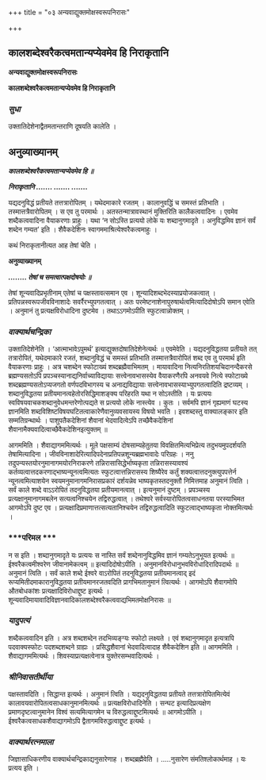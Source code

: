 +++
title = "०३ अन्यवाद्युक्तमोक्षस्वरूपनिरासः"

+++


## कालशब्देश्वरैकत्वमतान्यप्येवमेव हि निराकृतानि

**अन्यवाद्युक्तमोक्षस्वरूपनिरासः**

**कालशब्देश्वरैकत्वमतान्यप्येवमेव हि निराकृतानि**

### ***सुधा***

उक्तातिदेशेनाद्वैतमतान्तराणि दूषयति कालेति ।

## **अनुव्याख्यानम्**

***कालशब्देश्वरैकत्वमतान्यप्येवमेव हि ॥***

***निराकृतानि ....... ....... .......***

यद्यदनुविद्धं प्रतीयते तत्तत्रारोपितम् । यथेदमाकारे रजतम् । कालानुवद्धिं च समस्तं प्रतिभाति । तस्मात्तत्रैवारोपितम् । स एव तु परमार्थः । अतस्तन्मात्रावस्थानं मुक्तिरिति कालैकत्ववादिनः । एवमेव शब्दैकत्ववादिना वैयाकरणाः प्राहुः । यथा ‘न सोऽस्ति प्रत्ययो लोके यः शब्दानुगमादृते । अनुविद्धमिव ज्ञानं सर्वं शब्देन गम्यत’ इति । शैवैकदेशिनः स्वागममाश्रित्येश्वरैकत्वमाहुः ।

कथं निराकृतानीत्यत आह तेषां चेति ।

**अनुव्याख्यानम्**

***........ तेषां च समत्वात्पक्षदोषयोः ॥***

तेषां शून्यवादिप्रभृतीनाम् एतेषां च पक्षस्तावत्समान एव । शून्यादिशब्दभेदस्याप्रयोजकत्वात् । प्रतिपन्नस्वरूपजीवविनाशादेः सवर्रैरभ्युपगतत्वात् । अतः परमेष्टनाशेनापुरुषार्थत्वमित्यादिदोषोऽपि समान एवेति । अनुमानं तु प्रत्यक्षविरोधादिना दुष्टमेव । तथाऽऽगमोऽपीति स्फुटत्वान्नोक्तम् ।

### ***वाक्यार्थचन्द्रिका***

उक्तातिदेशेनेति । ‘आत्माभावेऽपुमर्थ’ इत्याद्युक्तदोषातिदेशेनेत्यर्थः ॥ एवमेवेति । यद्यदनुविद्धतया प्रतीयते तत् तत्रारोपितं, यथेदमाकारे रजतं, शब्दानुविद्धं च समस्तं प्रतिभाति तस्मात्तत्रैवारोपितं शब्द एव तु परमार्थ इति वैयाकरणाः प्राहुः । अत्र चशब्देन स्फोटाख्यं शब्दब्रह्मैवाभिमतम् । मायावादिना नित्यनिरतिशयचिदानन्दैकरसे ब्रह्मण्यसतोऽपि प्रपञ्चस्यानाद्यनिर्वाच्याविद्यायाः सत्त्वेनावभासस्येव वैयाकरणैरपि अनवयवे नित्ये स्फोटाख्ये शब्दब्रह्मण्यसतोऽप्यजगतो वर्णपदविभागस्य च अनाद्यविद्यायाः सत्त्वेनावभासस्याभ्युपगतत्वादिति द्रष्टव्यम् । शब्दानुविद्धतया प्रतीयमानत्वहेतोरसिद्धिमाशङ्क्य परिहरति यथा न सोऽस्तीति । यः प्रत्ययः स्वविषयवाचकशब्दानुवेधमन्तरेणोत्पद्यते स प्रत्ययो लोके नास्त्येव । कुतः । सर्वमपि ज्ञानं गृह्यमाणं घटस्य ज्ञानमिति शब्दविशिष्टविषयघटितत्वाकारेणैवानुव्यवसायस्य विषयो भवति । इवशब्दस्तु वाक्यालङ्कार इति सम्मतिग्रन्थार्थः । पाशुपतैकदेशिनां शैवानां भेदवादित्वेऽपि तच्छैवैकदेशिनां शैवानामैक्यवादित्वाच्छैवैकदेशिनइत्युक्तम् ॥

आगममिति । शैवाद्यागममित्यर्थः । मूले पक्षसाम्यं दोषसाम्यहेतुतया विवक्षितमित्यभिप्रेत्य तदुभयमुपदर्शयति तेषामित्यादिना । जीवविनाशादेरित्यादिपदेनाप्रतिपन्नशून्यब्रह्मभावादेः परिग्रहः । ननु तदुपन्यस्तयोरनुमानागमयोरनिराकरणे तन्निरासासिद्धेर्भाष्यकृता तन्निरासस्यावश्यं कर्तव्यत्वात्तदकरणाद्भाष्यन्यूनत्वमित्यतः स्फुटत्वात्तन्निरासस्य शिष्यैरेव कर्तुं शक्यत्वात्तदनुक्त्युपपत्तेर्न न्यूनत्वमित्याशयेन स्वयमनुमानागमनिरासप्रकारं दर्शयन्नेव भाष्यकृतस्तदनुक्तौ निमित्तमाह अनुमानं त्विति । सर्वं काले शब्दे वाऽऽरोपितं तदनुविद्धतया प्रतीयमानत्वात् । इत्यनुमानं दुष्टम् । प्रपञ्चस्य प्रत्यक्षानुमानागमबलेन सत्यत्वनिश्चयेन तद्विरुद्धत्वात् । तथेश्वरे सर्वस्यारोपितत्वसाधनतया परस्याभिमत आगमोऽपि दुष्ट एव । प्रत्यक्षादिप्रमाणात्तत्सत्यतानिश्चयेन तद्विरुद्धत्वादिति स्फुटत्वाद्भाष्यकृता नोक्तमित्यर्थः ।

### ***परिमल ***

न स इति । शब्दानुगमादृते यः प्रत्ययः स नास्ति सर्वं शब्देनानुविद्धमिव ज्ञानं गम्यतेऽनुभूयत इत्यर्थः ॥ ईश्वरैकत्वमीश्वरेण जीवानामेकत्वम् ॥ इत्यादिदोषोऽपीति । अनुमानविरोधानुभवविरोधादिरादिपदार्थः ॥ अनुमानं त्विति । सर्वं काले शब्दे ईश्वरे वाऽरोपितं तदनुविद्धतया प्रतीयमानत्वाद् इदं रूप्यमितीदमाकारानुविद्धतया प्रतीयमानरजतवदिति प्रागभिमतानुमानं त्वित्यर्थः । आगमोऽपि शैवागमोपि औतबोधकांशः प्रत्यक्षादिविरोधाद्दुष्ट इत्यर्थः । शून्यवादिमायावादिविज्ञानवादिकालशब्देश्वरैकत्ववाद्यभिमतमोक्षनिरासः ॥

### ***यादुपत्यं***

शब्दैकत्ववादिन इति । अत्र शब्दशब्देन तदभिव्यङ्ग्यः स्फोटो लक्ष्यते । एवं शब्दानुगमादृत इत्यत्रापि पदवाक्यस्फोटः पदशब्दशब्दने ग्राह्यः । प्रसिद्धशैवानां भेदवादित्वादाह शैवैकदेशिन इति ॥ आगममिति । शैवाद्यागममित्यर्थः । शिवस्याप्रत्यक्षत्वेनात्र युक्तेरसम्भवादित्यर्थः ।

### ***श्रीनिवासतीर्थीया***

पक्षस्तावदिति । सिद्धान्त इत्यर्थः । अनुमानं त्विति । यद्यदनुविद्धतया प्रतीयते तत्तत्रारोपितमित्येवं कालावयवारोपितत्वसाधकानुमानमित्यर्थः ॥ प्रत्यक्षविरोधादिनेति । सन्घट इत्यादिप्रत्यक्षेण प्रमाणदृष्टत्वानुमानेन विश्वं सत्यमित्यागमेन च विरुद्धत्वाद्दुष्टमित्यर्थः ॥ आगमोऽपीति । ईश्वरैकत्वसाधकशैवाद्यागमोऽपि द्वैतागमविरुद्धत्वाद्दुष्ट इत्यर्थः ।

### ***वाक्यार्थरत्नमाला***

जिज्ञासाधिकरणीय वाक्यार्थचन्द्रिकाद्यनुसारेणाह । शब्दब्रह्मैवेति । .....नुसारेण संमतिश्लोकार्थमाह । यः प्रत्यय इति ।

